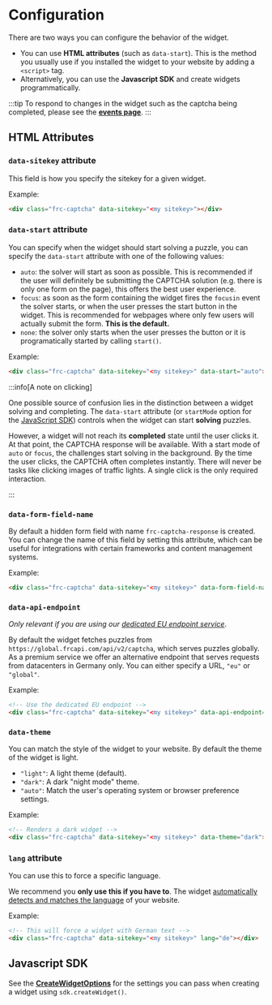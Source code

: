 # Configuration

There are two ways you can configure the behavior of the widget.

* You can use **HTML attributes** (such as `data-start`). This is the method you usually use if you installed the widget to your website by adding a `<script>` tag.
* Alternatively, you can use the **Javascript SDK** and create widgets programmatically.

:::tip
To respond to changes in the widget such as the captcha being completed, please see the [**events page**](./events.md).
:::

## HTML Attributes

### `data-sitekey` attribute
This field is how you specify the sitekey for a given widget.

Example:
```html
<div class="frc-captcha" data-sitekey="<my sitekey>"></div>
```

### `data-start` attribute
You can specify when the widget should start solving a puzzle, you can specify the `data-start` attribute with one of the following values:
   * `auto`: the solver will start as soon as possible. This is recommended if the user will definitely be submitting the CAPTCHA solution (e.g. there is only one form on the page), this offers the best user experience.
   * `focus`: as soon as the form containing the widget fires the `focusin` event the solver starts, or when the user presses the start button in the widget. This is recommended for webpages where only few users will actually submit the form. **This is the default.**
   * `none`: the solver only starts when the user presses the button or it is programatically started by calling `start()`.

Example:
```html
<div class="frc-captcha" data-sitekey="<my sitekey>" data-start="auto"></div>
```

:::info[A note on clicking]

One possible source of confusion lies in the distinction between a widget solving and completing. The `data-start` attribute (or `startMode` option for the [JavaScript SDK](reference/sdk.createwidgetoptions#properties)) controls when the widget can start **solving** puzzles.

However, a widget will not reach its **completed** state until the user clicks it. At that point, the CAPTCHA response will be available. With a start mode of `auto` or `focus`, the challenges start solving in the background. By the time the user clicks, the CAPTCHA often completes instantly. There will never be tasks like clicking images of traffic lights. A single click is the only required interaction.

:::

### `data-form-field-name`
By default a hidden form field with name `frc-captcha-response` is created. You can change the name of this field by setting this attribute, which can be useful for integrations with certain frameworks and content management systems.

Example:
```html
<div class="frc-captcha" data-sitekey="<my sitekey>" data-form-field-name="my-captcha-solution-field"></div>
```

### `data-api-endpoint`
*Only relevant if you are using our [dedicated EU endpoint service](/)*.

By default the widget fetches puzzles from `https://global.frcapi.com/api/v2/captcha`, which serves puzzles globally. As a premium service we offer an alternative endpoint that serves requests from datacenters in Germany only. You can either specify a URL, `"eu"` or `"global"`.

Example:
```html
<!-- Use the dedicated EU endpoint -->
<div class="frc-captcha" data-sitekey="<my sitekey>" data-api-endpoint="eu"></div>
```

### `data-theme`
You can match the style of the widget to your website. By default the theme of the widget is light.

- `"light"`: A light theme (default).
- `"dark"`: A dark "night mode" theme.
- `"auto"`: Match the user's operating system or browser preference settings.

Example:
```html
<!-- Renders a dark widget -->
<div class="frc-captcha" data-sitekey="<my sitekey>" data-theme="dark"></div>
```

### `lang` attribute
You can use this to force a specific language.

We recommend you **only use this if you have to**. The widget [automatically detects and matches the language](../guides/localization.md) of your website.

Example:
```html
<!-- This will force a widget with German text -->
<div class="frc-captcha" data-sitekey="<my sitekey>" lang="de"></div>
```

## Javascript SDK
See the [**CreateWidgetOptions**](./reference/sdk.createwidgetoptions.md) for the settings you can pass when creating a widget using `sdk.createWidget()`.
